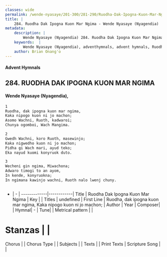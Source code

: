 ```yaml
---
classes: wide
permalink: /wende-nyasaye/201-300/281-290/Ruodha-Dak-Ipogna-Kuon-Mar-Ngima/
title: |
    284. Ruodha Dak Ipogna Kuon Mar Ngima - Wende Nyasaye (Nyagendia)
metadata:
    description: |
        Wende Nyasaye (Nyagendia) 284. Ruodha Dak Ipogna Kuon Mar Ngima. Ruodha, dak ipogna kuon mar ngima, Kaka nipogo kuon ni jo machon; Asomo Wachni, Ruoth, kadwaroi; Chunya ogomboi, Wach Mangima.  
    keywords:  |
        Wende Nyasaye (Nyagendia), adventhymnals, advent hymnals, Ruodha Dak Ipogna Kuon Mar Ngima, Ruodha, dak ipogna kuon mar ngima, Kaka nipogo kuon ni jo machon;. 
    author: Brian Onang'o
---
```


#### Advent Hymnals
## 284. RUODHA DAK IPOGNA KUON MAR NGIMA
####  Wende Nyasaye (Nyagendia),

```txt
1
Ruodha, dak ipogna kuon mar ngima,
Kaka nipogo kuon ni jo machon;
Asomo Wachni, Ruoth, kadwaroi;
Chunya ogomboi, Wach Mangima.

2
Gwedh Wachni, koro Ruoth, masewinjo;
Kaka nigwedho kuon ni jo machon;
Pidha gi Wach mari, ayud teko;
Eka nayud kuomi konyruok duto.

3
Wecheni gin ngima, Miwachona;
Adwaro timogi to an ayom,
In kende, konyruokna;
In ngimana kawinjo wachni, Ruoth nalo lwenj chuny.



```

- |   -  |
-------------|------------|
Title | Ruodha Dak Ipogna Kuon Mar Ngima |
Key |  |
Titles | undefined |
First Line | Ruodha, dak ipogna kuon mar ngima, Kaka nipogo kuon ni jo machon; |
Author | 
Year | 
Composer| |
Hymnal|  - |
Tune|  |
Metrical pattern | |
# Stanzas |  |
Chorus |  |
Chorus Type |  |
Subjects | |
Texts |  |
Print Texts | 
Scripture Song |  |
    
